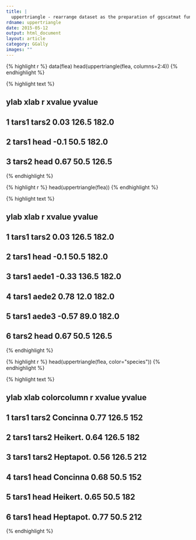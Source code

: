 ```yaml
---
title: |
  uppertriangle - rearrange dataset as the preparation of ggscatmat function
rdname: uppertriangle
date: 2015-05-12
output: html_document
layout: article
category: GGally
images: ""
---
```





{% highlight r %}
data(flea)
head(uppertriangle(flea, columns=2:4))
{% endhighlight %}



{% highlight text %}
##    ylab  xlab    r xvalue yvalue
## 1 tars1 tars2 0.03  126.5  182.0
## 2 tars1  head -0.1   50.5  182.0
## 3 tars2  head 0.67   50.5  126.5
{% endhighlight %}



{% highlight r %}
head(uppertriangle(flea))
{% endhighlight %}



{% highlight text %}
##    ylab  xlab     r xvalue yvalue
## 1 tars1 tars2  0.03  126.5  182.0
## 2 tars1  head  -0.1   50.5  182.0
## 3 tars1 aede1 -0.33  136.5  182.0
## 4 tars1 aede2  0.78   12.0  182.0
## 5 tars1 aede3 -0.57   89.0  182.0
## 6 tars2  head  0.67   50.5  126.5
{% endhighlight %}



{% highlight r %}
head(uppertriangle(flea, color="species"))
{% endhighlight %}



{% highlight text %}
##    ylab  xlab colorcolumn    r xvalue yvalue
## 1 tars1 tars2    Concinna 0.77  126.5    152
## 2 tars1 tars2    Heikert. 0.64  126.5    182
## 3 tars1 tars2   Heptapot. 0.56  126.5    212
## 4 tars1  head    Concinna 0.68   50.5    152
## 5 tars1  head    Heikert. 0.65   50.5    182
## 6 tars1  head   Heptapot. 0.77   50.5    212
{% endhighlight %}